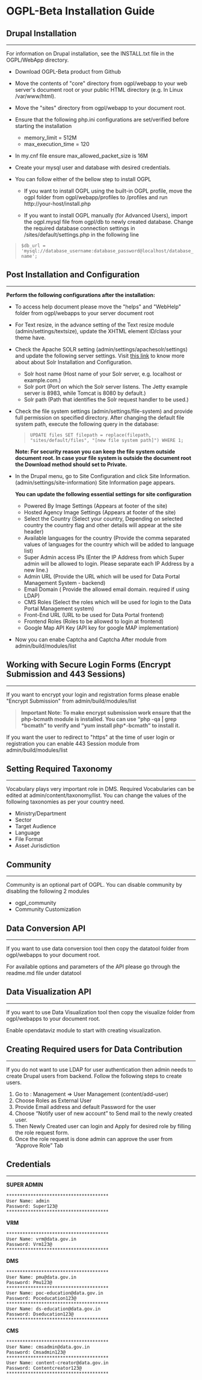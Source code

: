 ﻿# OGPL-Beta Installation Guide #



## Drupal Installation ##

----------

For information on Drupal installation, see the INSTALL.txt file in the OGPL/WebApp directory.

- Download OGPL-Beta product from Github
- Move the contents of "core" directory from ogpl/webapp to your web  server's document root or your public HTML directory (e.g. In Linux /var/www/html).
- Move the "sites" directory from ogpl/webapp to your document root.
- Ensure that the following php.ini configurations are set/verified before starting the installation
	- memory_limit = 512M
	- max_execution_time = 120
- In my.cnf file ensure max_allowed_packet_size is 16M
- Create your mysql user and database with desired credentials.
- You can follow either of the bellow step to install OGPL

	- 	If you want to install OGPL using the built-in OGPL profile, move the ogpl folder from ogpl/webapp/profiles to /profiles and run http://your-host/install.php
	
	- If you want to install OGPL manually (for Advanced Users), import the ogpl.mysql file from ogpl/db to newly created database. Change the required database connection settings in /sites/default/settings.php in the following line
>	`$db_url = 'mysql://database_username:database_password@localhost/database_name';`



## Post Installation and Configuration ##

----------

**Perform the following configurations after the installation:**

- To access help document please move the "helps" and "WebHelp" folder from ogpl/webapps to your server document root
- For Text resize, in the advance setting of the Text resize module (admin/settings/textsize), update the XHTML element ID/class your theme have.
- Check the Apache SOLR setting (admin/settings/apachesolr/settings) and update the following server settings. Visit [this link](http://wiki.apache.org/solr/#Installation_and_Configuration "Installation and Configuration of Apache Solr") to know more about about Solr Installation and Configuration.
	- Solr host name (Host name of your Solr server, e.g. localhost or example.com.)
	- Solr port (Port on which the Solr server listens. The Jetty example server is 8983, while Tomcat is 8080 by default.)
	- Solr path (Path that identifies the Solr request handler to be used.)
	
- Check the file system settings (admin/settings/file-system) and provide full permission on specified directory. After changing the default file system path, execute the following query in the database:

	> `UPDATE files SET filepath = replace(filepath, "sites/default/files", "[new file system path]") WHERE 1;`
	
	**Note: For security reason you can keep the file system outside document root. In case your file system is outside the document root the Download method should set to Private.**

- In the Drupal menu, go to Site Configuration and click Site Information. (admin/settings/site-information) Site Information page appears.

	**You can update the following essential settings for site configuration**
	- Powered By Image Settings (Appears at footer of the site)
	- Hosted Agency Image Settings (Appears at footer of the site)
	- Select the Country (Select your country, Depending on selected country the country flag and other details will appear at the site header)
	- Available languages for the country (Provide the comma separated values of languages for the country which will be added to language list)
	- Super Admin access IPs (Enter the IP Address from which Super admin will be allowed to login. Please separate each IP Address by a new line.)
	- Admin URL (Provide the URL which will be used for Data Portal Management System - backend)
	- Email Domain ( Provide the allowed email domain. required if using LDAP)
	- CMS Roles (Select the roles which will be used for login to the Data Portal Management system)
	- Front-End URL (URL to be used for Data Portal frontend)
	- Frontend Roles (Roles to be allowed to login at frontend)
	- Google Map API Key (API key for google MAP implementation)  
- Now you can enabe Captcha and Captcha After module from admin/build/modules/list

## Working with Secure Login Forms (Encrypt Submission and 443 Sessions) ##

----------
If you want to encrypt your login and registration forms please enable "Encrypt Submission" from admin/build/modules/list

> **Important Note: To make encrypt submission work ensure that the php-bcmath module is installed. You can use “php -qa | grep \*bcmath” to verify and “yum install php\*-bcmath” to install it.**

If you want the user to redirect to "https" at the time of user login or registration you can enable 443 Session module from admin/build/modules/list


## Setting Required Taxonomy ##

----------

Vocabulary plays very important role in DMS. Required Vocabularies can be edited at admin/content/taxonomy/list. You can change the values of the following taxonomies as per your country need.

- Ministry/Department
- Sector
- Target Audience
- Language
- File Format
- Asset Jurisdiction

## Community ##

----------

Community is an optional part of OGPL. You can disable community by disabling the following 2 modules

- ogpl_community
- Community Customization

## Data Conversion API ##

----------

If you want to use data conversion tool then copy the datatool folder from ogpl/webapps to your document root.

For available options and parameters of the API please go through the readme.md file under datatool

## Data Visualization API ##

----------

If you want to use Data Visualization tool then copy the visualize folder from ogpl/webapps to your document root.

Enable opendataviz module to start with creating visualization.

## Creating Required users for Data Contribution ##

----------

If you do not want to use LDAP for user authentication then admin needs to create Drupal users from backend. Follow the following steps to create users.

1.	Go to : Management  => User Management (content/add-user) 
2.	Choose Roles as External User
3.	Provide Email address and default Password for the user
4.	Choose “Notify user of new account” to Send mail to the newly created user.
5.	Then Newly Created user can login and Apply for desired role by filling the role request form.
6.	Once the role request is done admin can approve the user from “Approve Role” Tab 

## Credentials ##

----------

**SUPER ADMIN**

	**************************************
	User Name: admin
	Password: Super123@
	**************************************

**VRM**

	**************************************
	User Name: vrm@data.gov.in
	Password: Vrm123@
	**************************************
**DMS**

	**************************************
	User Name: pmu@data.gov.in
	Password: Pmu123@
	**************************************
	User Name: poc-education@data.gov.in
	Password: Poceducation123@
	**************************************
	User Name: ds-education@data.gov.in
	Password: Dseducation123@
	**************************************
**CMS**

	**************************************
	User Name: cmsadmin@data.gov.in
	Password: Cmsadmin123@
	**************************************
	User Name: content-creator@data.gov.in
	Password: Contentcreator123@
	**************************************






